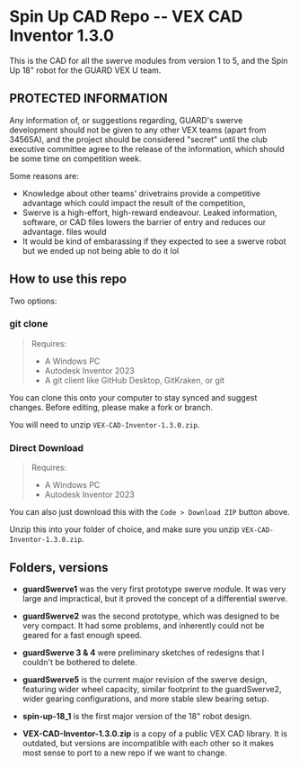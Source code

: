 
# Spin Up CAD Repo -- VEX CAD Inventor 1.3.0

This is the CAD for all the swerve modules from version 1 to 5, 
and the Spin Up 18" robot for the GUARD VEX U team.

## PROTECTED INFORMATION

Any information of, or suggestions regarding, GUARD's swerve development
should not be given to any other VEX teams (apart from 34565A), and the
project should be considered "secret" until the club executive committee 
agree to the release of the information, which should be some time on
competition week.

Some reasons are:

- Knowledge about other teams' drivetrains provide a competitive advantage
which could impact the result of the competition,
- Swerve is a high-effort, high-reward endeavour. Leaked information,
software, or CAD files lowers the barrier of entry and reduces our advantage.
files would
- It would be kind of embarassing if they expected to see a swerve robot
but we ended up not being able to do it lol

## How to use this repo

Two options:

### git clone

> Requires:
> - A Windows PC
> - Autodesk Inventor 2023
> - A git client like GitHub Desktop, GitKraken, or git

You can clone this onto your computer to stay synced and suggest changes. 
Before editing, please make a fork or branch.

You will need to unzip `VEX-CAD-Inventor-1.3.0.zip`.

### Direct Download

> Requires:
> - A Windows PC
> - Autodesk Inventor 2023

You can also just download this with the `Code > Download ZIP` button above.

Unzip this into your folder of choice, and make sure you unzip `VEX-CAD-Inventor-1.3.0.zip`.

## Folders, versions

- **guardSwerve1** was the very first prototype swerve module. It was very
large and impractical, but it proved the concept of a differential swerve.

- **guardSwerve2** was the second prototype, which was designed to be very
compact. It had some problems, and inherently could not be geared for a 
fast enough speed.

- **guardSwerve 3 & 4** were preliminary sketches of redesigns that I
couldn't be bothered to delete.

- **guardSwerve5** is the current major revision of the swerve design,
featuring wider wheel capacity, similar footprint to the guardSwerve2, 
wider gearing configurations, and more stable slew bearing setup.

- **spin-up-18_1** is the first major version of the 18" robot design.

- **VEX-CAD-Inventor-1.3.0.zip** is a copy of a public VEX CAD library.
It is outdated, but versions are incompatible with each other so it makes
most sense to port to a new repo if we want to change.

